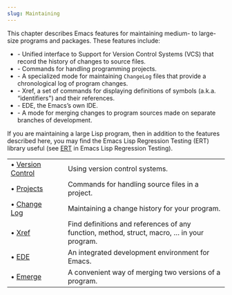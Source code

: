 ```yaml
---
slug: Maintaining
---
```


This chapter describes Emacs features for maintaining medium- to large-size programs and packages. These features include:

*   \- Unified interface to Support for Version Control Systems (VCS) that record the history of changes to source files.
*   \- Commands for handling programming projects.
*   \- A specialized mode for maintaining `ChangeLog` files that provide a chronological log of program changes.
*   \- Xref, a set of commands for displaying definitions of symbols (a.k.a. “identifiers") and their references.
*   \- EDE, the Emacs’s own IDE.
*   \- A mode for merging changes to program sources made on separate branches of development.

If you are maintaining a large Lisp program, then in addition to the features described here, you may find the Emacs Lisp Regression Testing (ERT) library useful (see [ERT](https://www.gnu.org/software/emacs/manual/html_mono/ert.html#Top) in Emacs Lisp Regression Testing).

|                                                  |    |                                                                                            |
| :----------------------------------------------- | -- | :----------------------------------------------------------------------------------------- |
| • [Version Control](/docs/emacs/Version-Control) |    | Using version control systems.                                                             |
| • [Projects](/docs/emacs/Projects)               |    | Commands for handling source files in a project.                                           |
| • [Change Log](/docs/emacs/Change-Log)           |    | Maintaining a change history for your program.                                             |
| • [Xref](/docs/emacs/Xref)                       |    | Find definitions and references of any function, method, struct, macro, … in your program. |
| • [EDE](/docs/emacs/EDE)                         |    | An integrated development environment for Emacs.                                           |
| • [Emerge](/docs/emacs/Emerge)                   |    | A convenient way of merging two versions of a program.                                     |
